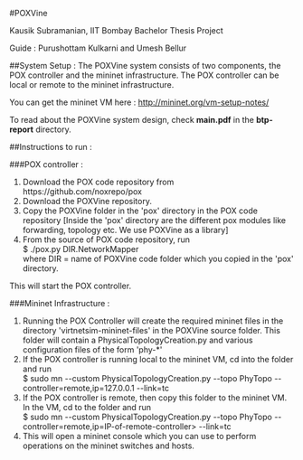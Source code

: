 #POXVine

Kausik Subramanian, IIT Bombay
Bachelor Thesis Project

Guide : Purushottam Kulkarni and Umesh Bellur



##System Setup : 
The POXVine system consists of two components, the POX controller and the mininet infrastructure. The POX controller can be local or remote to the mininet infrastructure. 

You can get the mininet VM here : http://mininet.org/vm-setup-notes/

To read about the POXVine system design, check **main.pdf** in the **btp-report** directory. 

##Instructions to run :

###POX controller : 
<ol>
<li> Download the POX code repository from https://github.com/noxrepo/pox 
<li> Download the POXVine repository. 
<li> Copy the POXVine folder in the 'pox' directory in the POX code repository [Inside the 'pox' directory are the different pox modules like forwarding, topology etc. We use POXVine as a library]
<li> From the source of POX code repository, run <br>
$ ./pox.py DIR.NetworkMapper <br>
where DIR = name of POXVine code folder which you copied in the 'pox' directory.
</ol>
This will start the POX controller. 


###Mininet Infrastructure : 
<ol>
<li> Running the POX Controller will create the required mininet files in the directory 
'virtnetsim-mininet-files' in the POXVine source folder. This folder will contain a PhysicalTopologyCreation.py and various configuration files of the form 'phy-*' 
<li> If the POX controller is running local to the mininet VM, cd into the folder and run <br>
	$ sudo mn --custom PhysicalTopologyCreation.py  --topo PhyTopo --controller=remote,ip=127.0.0.1 --link=tc
<li> If the POX controller is remote, then copy this folder to the mininet VM. 
   In the VM, cd to the folder and run <br>
   	$ sudo mn --custom PhysicalTopologyCreation.py  --topo PhyTopo --controller=remote,ip=IP-of-remote-controller> --link=tc
<li> This will open a mininet console which you can use to perform operations on the mininet switches and hosts. 
</ol>


